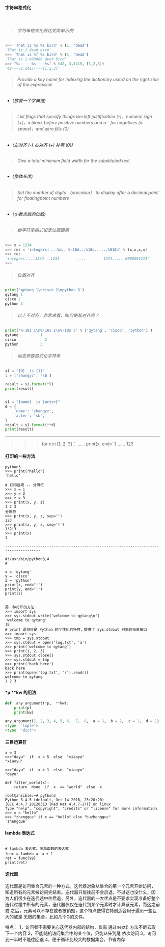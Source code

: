 #### 字符串格式化

<br>

> ###### 字符串格式化表达式简单示例

```python
>>> 'That is %s %s bird' % (1, 'dead')
'That is 1 dead bird'
>>> 'That is %f %s bird' % (1, 'dead')
'That is 1.000000 dead bird'
>>> "%s-----%s----%s" % (42, 3,1415, [1,2,3])
'42----2.1415----[1,2,3]'
```


> ###### Provide a key name for indexing the dictionary userd on the right side of the expression 
* ###### (放置一个字典键)

> ###### List flags that specify things like left justification (-)，numeric sign (+)，a blank before positive numbers and a - for negatives (a space)，and zero fills (0)   
* ###### (左对齐 (-) 右对齐 (+) 补零 (0))

> ###### Give a total minimum field width for the substituted text 
* ###### (整体长度)

> ###### Set the number of digits （precision） to display after a decimal point for floatingpoint numbers 
* ###### (小数点后的位数)


> ###### 给字符串格式设定位置距离

```python
>>> x = 1234
>>> res = 'integers：...%d...%-10d...%10d......%010d' % (x,x,x,x)
>>> res
'integers：...1234...1234        ....        1234......0000001234'
>>>
```

> ###### 位置对齐

```python
print('qytang 1\ncisco 2\npython 3')
qytang 1
cisco 2
python 3
```

> ###### 以上不对齐，非常难看，如何使其对齐呢？

```python
print('%-10s 1\n%-10s 2\n%-10s 3' % ('qytang', 'cisco', 'python') )
qytang          1
cisco             2
python          3
```


> ###### 动态参数格式化字符串

```python
s1 = "{0}  is {1}"
l = ['zhangyz', 'sb']

result = s1.format(*l)
print(result)


s1 = "{name}  is {acter}"
d = {     
    'name': 'zhangyz',     
    'acter': 'sb',
}
result = s1.format(**d)
print(result)
```

----------------------------------------------------------------------------
>>> for x in [1, 2, 3]：
......  print(x, end='')
......
123


#### 打印的一些方法

```shell
python3
>>> print("hello")
'hello'

# 打印选项 -- 分隔符
>>> x = 1
>>> y = 2
>>> z = 3
>>> print(x, y, z)
1 2 3
分隔符
>>> print(x, y, z, sep='')
123
>>> print(x, y, z, seq='!')
1!2!3
>>> print(x)
1

--------------------------------------------------------------------------------------

#!/usr/bin/python3,4
#

x = 'qytang'
y = 'cisco'
z = 'python'
print(x, end='!')
print(y, end='!')
print(z)


另一种打印的方法：
>>> import sys
>>> sys.stdout.write('welcome to qytang\n')
'welcome to qytang'
18
# print 语句只是 Python 的个性化的特性，提供了 sys.stdout 对象的简单接口
>>> import sys
>>> tmp = sys.stdout
>>> sys.stdout = open('log.txt', 'a')
>>> print('welcome to qytang')
>>> print(1, 2, 3)
>>> sys.stdout.close()
>>> sys.stdout = tmp
>>> print('back here')
back here
>>> print(open('log.txt', 'r').read())
welcome to qytang
1 2 3
```

#### *p **kw 的用法

```python
def  any_argument(*p,  **kw):
	print(p)
	print(kw)

any_argument(1, 2, 3, 4, 5, 6,  7,  8,  a = 1,  b = 2,  c = 1,  d = 1)
<type  'tuple'>
<type  'dict'>
```

#### 三目运算符

```shell
x = 3
>>>"dayu"  if  x > 5  else  "xiaoyu"
"xiaoyu"

>>>"dayu"  if  x > 1  else  "xiaoyu"
"dayu"

def filter_world(x):
    return  None  if  x  == "world"  else  x

root@ansible:~# python3
Python 3.4.5 (default, Oct 14 2016, 23:28:20) 
[GCC 4.4.7 20120313 (Red Hat 4.4.7-17)] on linux
Type "help", "copyright", "credits" or "license" for more information.
>>> x = "hello"
>>> "zhengque" if x == "hello" else "buzhengque"
'zhengque' 
```

#### lambda 表达式

```shell

# lambda 表达式，简单函数的表达式
func = lambda a：a + 1
ret = func(99)
print(ret)

```


#### 迭代器

迭代器是访问集合元素的一种方式。迭代器对象从集合的第一个元素开始访问，
知道所有的元素被访问完结束。迭代器只能往前不会后退，不过这也没什么，因
为人们很少在迭代途中往后退，另外，迭代器的一大优点是不要求实现准备好整个
迭代过程中所有的元素，迭代器仅仅在迭代到某个元素时才计算该元素，而这之前或
之后，元素可以不存在或者被销毁，这个特点使得它特别适合用于遍历一些巨大的或是
无限的集合，比如几个G的文件。

特点：
1，访问者不需要关心迭代器内部的结构，仅需
通过next() 方法不断去取下一个内容
2，不能随机访问集合中的某个值，只能从头到尾
依次访问
3，访问到一半时不能往回退
4，便于循环比较大的数据集合，节省内存
